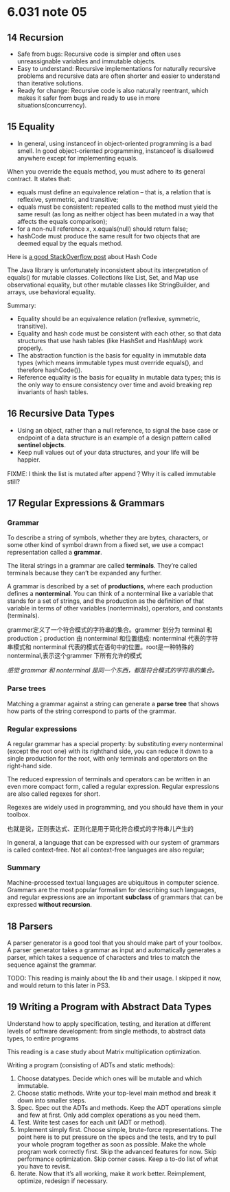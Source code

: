# 6.031 note 05

## 14 Recursion

* Safe from bugs: Recursive code is simpler and often uses unreassignable variables and immutable objects.
* Easy to understand: Recursive implementations for naturally recursive problems and recursive data are often shorter and easier to understand than iterative solutions.
* Ready for change: Recursive code is also naturally reentrant, which makes it safer from bugs and ready to use in more situations(concurrency).

## 15 Equality

* In general, using instanceof in object-oriented programming is a bad smell. In good object-oriented programming, instanceof is disallowed anywhere except for implementing equals.

When you override the equals method, you must adhere to its general contract. It states that:

* equals must define an equivalence relation – that is, a relation that is reflexive, symmetric, and transitive;
* equals must be consistent: repeated calls to the method must yield the same result (as long as neither object has been mutated in a way that affects the equals comparison);
* for a non-null reference x, x.equals(null) should return false;
* hashCode must produce the same result for two objects that are deemed equal by the equals method.

Here is [a good StackOverflow post](https://stackoverflow.com/questions/113511/best-implementation-for-hashcode-method-for-a-collection) about Hash Code

The Java library is unfortunately inconsistent about its interpretation of equals() for mutable classes. Collections like List, Set, and Map use observational equality, but other mutable classes like StringBuilder, and arrays, use behavioral equality.

Summary:

* Equality should be an equivalence relation (reflexive, symmetric, transitive).
* Equality and hash code must be consistent with each other, so that data structures that use hash tables (like HashSet and HashMap) work properly.
* The abstraction function is the basis for equality in immutable data types (which means immutable types must override equals(), and therefore hashCode()).
* Reference equality is the basis for equality in mutable data types; this is the only way to ensure consistency over time and avoid breaking rep invariants of hash tables.

## 16 Recursive Data Types

* Using an object, rather than a null reference, to signal the base case or endpoint of a data structure is an example of a design pattern called **sentinel objects**.
* Keep null values out of your data structures, and your life will be happier.

FIXME: I think the list is mutated after append？Why it is called immutable still?

## 17 Regular Expressions & Grammars

### Grammar

To describe a string of symbols, whether they are bytes, characters, or some other kind of symbol drawn from a fixed set, we use a compact representation called a **grammar**.

The literal strings in a grammar are called **terminals**. They’re called terminals because they can’t be expanded any further.

A grammar is described by a set of **productions**, where each production defines a **nonterminal**. You can think of a nonterminal like a variable that stands for a set of strings, and the production as the definition of that variable in terms of other variables (nonterminals), operators, and constants (terminals).

grammer定义了一个符合模式的字符串的集合。grammer 划分为 terminal 和 production；production 由 nonterminal 和位置组成: nonterminal 代表的字符串模式和 nonterminal 代表的模式在语句中的位置。root是一种特殊的 nonterminal,表示这个grammer 下所有允许的模式

_感觉 grammar 和 nonterminal 是同一个东西，都是符合模式的字符串的集合。_

### Parse trees

Matching a grammar against a string can generate a **parse tree** that shows how parts of the string correspond to parts of the grammar.

### Regular expressions

A regular grammar has a special property: by substituting every nonterminal (except the root one) with its righthand side, you can reduce it down to a single production for the root, with only terminals and operators on the right-hand side.

The reduced expression of terminals and operators can be written in an even more compact form, called a regular expression. Regular expressions are also called regexes for short.

Regexes are widely used in programming, and you should have them in your toolbox.

也就是说，正则表达式、正则化是用于简化符合模式的字符串儿产生的

In general, a language that can be expressed with our system of grammars is called context-free. Not all context-free languages are also regular;

### Summary

Machine-processed textual languages are ubiquitous in computer science. Grammars are the most popular formalism for describing such languages, and regular expressions are an important **subclass** of grammars that can be expressed **without recursion**.

## 18 Parsers

A parser generator is a good tool that you should make part of your toolbox. A parser generator takes a grammar as input and automatically generates a parser, which takes a sequence of characters and tries to match the sequence against the grammar.

TODO: This reading is mainly about the lib and their usage. I skipped it now, and would return to this later in PS3.

## 19 Writing a Program with Abstract Data Types

Understand how to apply specification, testing, and iteration at different levels of software development: from single methods, to abstract data types, to entire programs

This reading is a case study about Matrix multiplication optimization.

Writing a program (consisting of ADTs and static methods):

1. Choose datatypes. Decide which ones will be mutable and which immutable.
2. Choose static methods. Write your top-level main method and break it down into smaller steps.
3. Spec. Spec out the ADTs and methods. Keep the ADT operations simple and few at first. Only add complex operations as you need them.
4. Test. Write test cases for each unit (ADT or method).
5. Implement simply first. Choose simple, brute-force representations. The point here is to put pressure on the specs and the tests, and try to pull your whole program together as soon as possible. Make the whole program work correctly first. Skip the advanced features for now. Skip performance optimization. Skip corner cases. Keep a to-do list of what you have to revisit.
6. Iterate. Now that it’s all working, make it work better. Reimplement, optimize, redesign if necessary.
